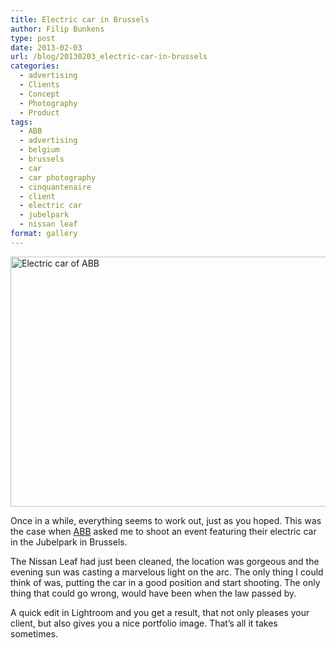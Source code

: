 ```yaml
---
title: Electric car in Brussels
author: Filip Bunkens
type: post
date: 2013-02-03
url: /blog/20130203_electric-car-in-brussels
categories:
  - advertising
  - Clients
  - Concept
  - Photography
  - Product
tags:
  - ABB
  - advertising
  - belgium
  - brussels
  - car
  - car photography
  - cinquantenaire
  - client
  - electric car
  - jubelpark
  - nissan leaf
format: gallery
---
```

[<img src="/wp-content/uploads/2013/02/20121211_abb_autoworld-8281-600x400.jpg" alt="Electric car of ABB" width="600" height="400" class="alignnone size-large wp-image-615" />][1]

Once in a while, everything seems to work out, just as you hoped. This was the case when <a href="http://www.abb.be" rel="contact met" title="ABB">ABB</a> asked me to shoot an event featuring their electric car in the Jubelpark in Brussels.

The Nissan Leaf had just been cleaned, the location was gorgeous and the evening sun was casting a marvelous light on the arc. The only thing I could think of was, putting the car in a good position and start shooting. The only thing that could go wrong, would have been when the law passed by.

A quick edit in Lightroom and you get a result, that not only pleases your client, but also gives you a nice portfolio image. That&#8217;s all it takes sometimes.

 [1]: /wp-content/uploads/2013/02/20121211_abb_autoworld-8281.jpg